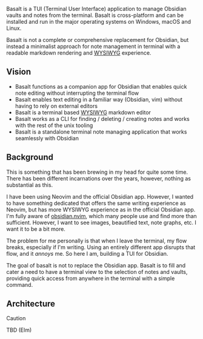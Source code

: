 Basalt is a TUI (Terminal User Interface) application to manage Obsidian vaults and notes from the terminal. Basalt is cross-platform and can be installed and run in the major operating systems on Windows, macOS and Linux.

Basalt is not a complete or comprehensive replacement for Obsidian, but instead a minimalist approach for note management in terminal with a readable markdown rendering and [WYSIWYG](https://en.wikipedia.org/wiki/WYSIWYG) experience.

## Vision

- Basalt functions as a companion app for Obsidian that enables quick note editing without interrupting the terminal flow
- Basalt enables text editing in a familiar way (Obsidian, vim) without having to rely on external editors
- Basalt is a terminal based [WYSIWYG](https://en.wikipedia.org/wiki/WYSIWYG) markdown editor
- Basalt works as a CLI for finding / deleting / creating notes and works with the rest of the unix tooling
- Basalt is a standalone terminal note managing application that works seamlessly with Obsidian

## Background

This is something that has been brewing in my head for quite some time. There has been different incarnations over the years, however, nothing as substantial as this.

I have been using Neovim and the official Obsidian app. However, I wanted to have something dedicated that offers the same writing experience as Neovim, but has more WYSIWYG experience as in the official Obsidian app. I'm fully aware of [obsidian.nvim](https://github.com/epwalsh/obsidian.nvim), which many people use and find more than sufficient. However, I want to see images, beautified text, note graphs, etc. I want it to be a bit more.

The problem for me personally is that when I leave the terminal, my flow breaks, especially if I'm writing. Using an entirely different app disrupts that flow, and it _annoys_ me. So here I am, building a TUI for Obsidian.

The goal of basalt is not to replace the Obsidian app. Basalt is to fill and cater a need to have a terminal view to the selection of notes and vaults, providing quick access from anywhere in the terminal with a simple command.

## Architecture

> [!CAUTION]
>
> TBD (Elm)
